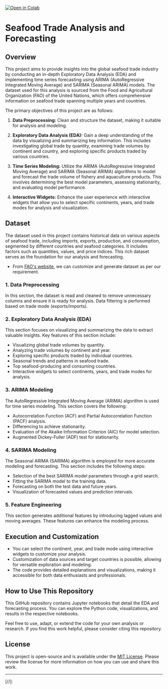 [![Open in Colab](https://colab.research.google.com/assets/colab-badge.svg)](https://colab.research.google.com/github/SachinRamki/Seafood-Trade-Analysis/blob/main/FAO_Seafood_Analysis.ipynb)

# Seafood Trade Analysis and Forecasting

## Overview

This project aims to provide insights into the global seafood trade industry by conducting an in-depth Exploratory Data Analysis (EDA) and implementing time series forecasting using ARIMA (AutoRegressive Integrated Moving Average) and SARIMA (Seasonal ARIMA) models. The dataset used for this analysis is sourced from the Food and Agricultural Organization (FAO) of the United Nations, which offers comprehensive information on seafood trade spanning multiple years and countries.

The primary objectives of this project are as follows:

1. **Data Preprocessing:** Clean and structure the dataset, making it suitable for analysis and modeling.

2. **Exploratory Data Analysis (EDA):** Gain a deep understanding of the data by visualizing and summarizing key information. This includes investigating global trade by quantity, examining trade volumes by continent and country, and exploring specific products traded by various countries.

3. **Time Series Modeling:** Utilize the ARIMA (AutoRegressive Integrated Moving Average) and SARIMA (Seasonal ARIMA) algorithms to model and forecast the trade volume of fishery and aquaculture products. This involves determining the best model parameters, assessing stationarity, and evaluating model performance.

4. **Interactive Widgets:** Enhance the user experience with interactive widgets that allow you to select specific continents, years, and trade modes for analysis and visualization.


## Dataset

The dataset used in this project contains historical data on various aspects of seafood trade, including imports, exports, production, and consumption, segmented by different countries and seafood categories. It includes factors such as quantities, values, and price indices. This rich dataset serves as the foundation for our analysis and forecasting.
- From [FAO's website][fao], we can customize and generate dataset as per our requirement.

### 1. Data Preprocessing

In this section, the dataset is read and cleaned to remove unnecessary columns and ensure it is ready for analysis. Data filtering is performed based on trade mode (exports/imports).

### 2. Exploratory Data Analysis (EDA)

This section focuses on visualizing and summarizing the data to extract valuable insights. Key features of this section include:
- Visualizing global trade volumes by quantity.
- Analyzing trade volumes by continent and year.
- Exploring specific products traded by individual countries.
- Seasonal trends and patterns in seafood trade.
- Top seafood-producing and consuming countries.
- Interactive widgets to select continents, years, and trade modes for analysis.

### 3. ARIMA Modeling

The AutoRegressive Integrated Moving Average (ARIMA) algorithm is used for time series modeling. This section covers the following:
- Autocorrelation Function (ACF) and Partial Autocorrelation Function (PACF) analysis.
- Differencing to achieve stationarity.
- Evaluation of the Akaike Information Criterion (AIC) for model selection.
- Augmented Dickey-Fuller (ADF) test for stationarity.

### 4. SARIMA Modeling

The Seasonal ARIMA (SARIMA) algorithm is employed for more accurate modeling and forecasting. This section includes the following steps:
- Selection of the best SARIMA model parameters through a grid search.
- Fitting the SARIMA model to the training data.
- Forecasting on both the test data and future years.
- Visualization of forecasted values and prediction intervals.

### 5. Feature Engineering

This section generates additional features by introducing lagged values and moving averages. These features can enhance the modeling process.

## Execution and Customization

- You can select the continent, year, and trade mode using interactive widgets to customize your analysis.
- Customization of data sources and target countries is possible, allowing for versatile exploration and modeling.
- The code provides detailed explanations and visualizations, making it accessible for both data enthusiasts and professionals.

## How to Use This Repository

This GitHub repository contains Jupyter notebooks that detail the EDA and forecasting process. You can explore the Python code, visualizations, and results in the respective notebooks.

Feel free to use, adapt, or extend the code for your own analysis or research. If you find this work helpful, please consider citing this repository.

## License

This project is open-source and is available under the [MIT License][MIT]. Please review the license for more information on how you can use and share this work.

---
[//]: 

   [fao]: <https://www.fao.org/fishery/statistics-query/en/homer>
   [MIT]: <https://github.com/SachinRamki/Seafood-Trade-Analysis/blob/main/LICENSE>
